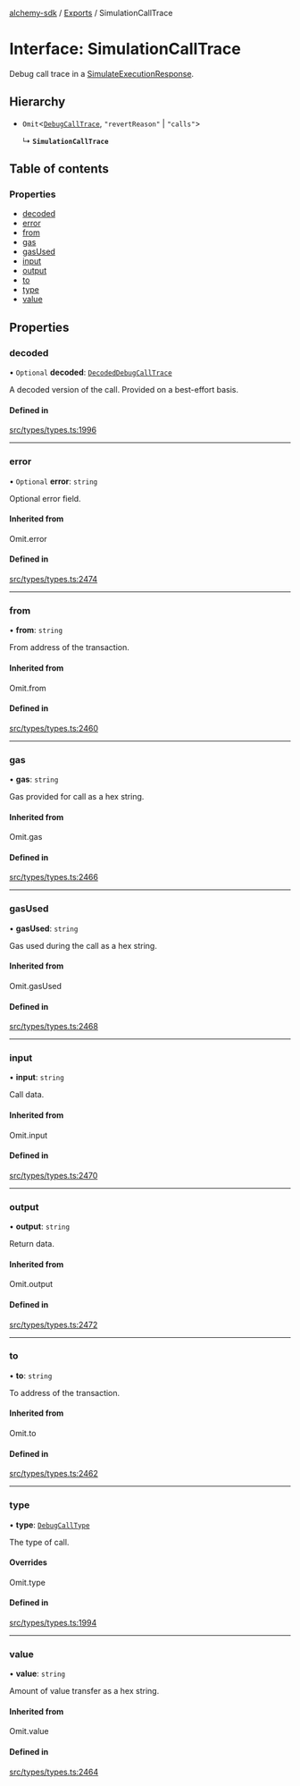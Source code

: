 [alchemy-sdk](../README.md) / [Exports](../modules.md) / SimulationCallTrace

# Interface: SimulationCallTrace

Debug call trace in a [SimulateExecutionResponse](SimulateExecutionResponse.md).

## Hierarchy

- `Omit`<[`DebugCallTrace`](DebugCallTrace.md), ``"revertReason"`` \| ``"calls"``\>

  ↳ **`SimulationCallTrace`**

## Table of contents

### Properties

- [decoded](SimulationCallTrace.md#decoded)
- [error](SimulationCallTrace.md#error)
- [from](SimulationCallTrace.md#from)
- [gas](SimulationCallTrace.md#gas)
- [gasUsed](SimulationCallTrace.md#gasused)
- [input](SimulationCallTrace.md#input)
- [output](SimulationCallTrace.md#output)
- [to](SimulationCallTrace.md#to)
- [type](SimulationCallTrace.md#type)
- [value](SimulationCallTrace.md#value)

## Properties

### decoded

• `Optional` **decoded**: [`DecodedDebugCallTrace`](DecodedDebugCallTrace.md)

A decoded version of the call. Provided on a best-effort basis.

#### Defined in

[src/types/types.ts:1996](https://github.com/alchemyplatform/alchemy-sdk-js/blob/7bf2430/src/types/types.ts#L1996)

___

### error

• `Optional` **error**: `string`

Optional error field.

#### Inherited from

Omit.error

#### Defined in

[src/types/types.ts:2474](https://github.com/alchemyplatform/alchemy-sdk-js/blob/7bf2430/src/types/types.ts#L2474)

___

### from

• **from**: `string`

From address of the transaction.

#### Inherited from

Omit.from

#### Defined in

[src/types/types.ts:2460](https://github.com/alchemyplatform/alchemy-sdk-js/blob/7bf2430/src/types/types.ts#L2460)

___

### gas

• **gas**: `string`

Gas provided for call as a hex string.

#### Inherited from

Omit.gas

#### Defined in

[src/types/types.ts:2466](https://github.com/alchemyplatform/alchemy-sdk-js/blob/7bf2430/src/types/types.ts#L2466)

___

### gasUsed

• **gasUsed**: `string`

Gas used during the call as a hex string.

#### Inherited from

Omit.gasUsed

#### Defined in

[src/types/types.ts:2468](https://github.com/alchemyplatform/alchemy-sdk-js/blob/7bf2430/src/types/types.ts#L2468)

___

### input

• **input**: `string`

Call data.

#### Inherited from

Omit.input

#### Defined in

[src/types/types.ts:2470](https://github.com/alchemyplatform/alchemy-sdk-js/blob/7bf2430/src/types/types.ts#L2470)

___

### output

• **output**: `string`

Return data.

#### Inherited from

Omit.output

#### Defined in

[src/types/types.ts:2472](https://github.com/alchemyplatform/alchemy-sdk-js/blob/7bf2430/src/types/types.ts#L2472)

___

### to

• **to**: `string`

To address of the transaction.

#### Inherited from

Omit.to

#### Defined in

[src/types/types.ts:2462](https://github.com/alchemyplatform/alchemy-sdk-js/blob/7bf2430/src/types/types.ts#L2462)

___

### type

• **type**: [`DebugCallType`](../enums/DebugCallType.md)

The type of call.

#### Overrides

Omit.type

#### Defined in

[src/types/types.ts:1994](https://github.com/alchemyplatform/alchemy-sdk-js/blob/7bf2430/src/types/types.ts#L1994)

___

### value

• **value**: `string`

Amount of value transfer as a hex string.

#### Inherited from

Omit.value

#### Defined in

[src/types/types.ts:2464](https://github.com/alchemyplatform/alchemy-sdk-js/blob/7bf2430/src/types/types.ts#L2464)

